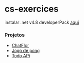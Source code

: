 # cs-exercices
instalar .net v4.8 developerPack
[aqui](https://dotnet.microsoft.com/en-us/download/visual-studio-sdks?utm_source=getdotnetsdk&utm_medium=referral)

### Projetos
- [ChatFlor](https://github.com/ThiagodePaulaSouza/APS_5-semestre)
- [Jogo de pong](https://github.com/ThiagodePaulaSouza/Pong-CS)
- [Todo APi](./TodoApi)
